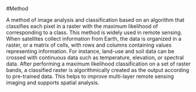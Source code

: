 #Method 

A method of image analysis and classification based on an algorithm that classifies each pixel in a raster with the maximum likelihood of corresponding to a class. This method is widely used in remote sensing. When satellites collect information from Earth, the data is organized in a raster, or a matrix of cells, with rows and columns containing values representing information. For instance, land-use and soil data can be crossed with continuous data such as temperature, elevation, or spectral data. After performing a maximum likelihood classification on a set of raster bands, a classified raster is algorithmically created as the output according to pre-trained data. This helps to improve multi-layer remote sensing imaging and supports spatial analysis.